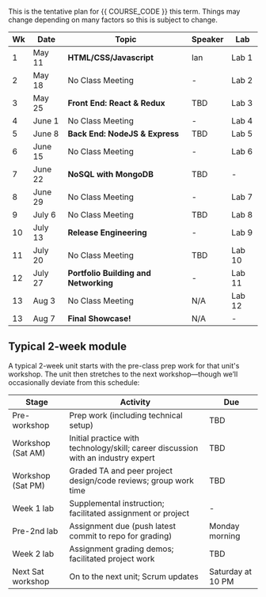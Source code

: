 This is the tentative plan for {{ COURSE_CODE }} this term.
Things may change depending on many factors so this is subject to change.

| Wk | Date    | Topic                                 | Speaker | Lab    |
|----|---------|---------------------------------------|---------|--------|
| 1  | May 11  | **HTML/CSS/Javascript**               | Ian     | Lab 1  |
| 2  | May 18  | No Class Meeting                      | -       | Lab 2  |
| 3  | May 25  | **Front End: React & Redux**          | TBD     | Lab 3  |
| 4  | June 1  | No Class Meeting                      | -       | Lab 4  |
| 5  | June 8  | **Back End: NodeJS & Express**        | TBD     | Lab 5  |
| 6  | June 15 | No Class Meeting                      | -       | Lab 6  |
| 7  | June 22 | **NoSQL with MongoDB**                | TBD     | -      |
| 8  | June 29 | No Class Meeting                      | -       | Lab 7  |
| 9  | July 6  | No Class Meeting                      | TBD     | Lab 8  |
| 10 | July 13 | **Release Engineering**               | -       | Lab 9  |
| 11 | July 20 | No Class Meeting                      | TBD     | Lab 10 |
| 12 | July 27 | **Portfolio Building and Networking** | -       | Lab 11 |
| 13 | Aug 3   | No Class Meeting                      | N/A     | Lab 12 |
| 13 | Aug 7   | **Final Showcase!**                   | N/A     | -      |

## Typical 2-week module

A typical 2-week unit starts with the pre-class prep work for that unit's workshop.
The unit then stretches to the next workshop—though we’ll occasionally deviate from this schedule:

| Stage             | Activity                                                                          | Due               |
|-------------------|-----------------------------------------------------------------------------------|-------------------|
| Pre-workshop      | Prep work (including technical setup)                                             | TBD               |
| Workshop (Sat AM) | Initial practice with technology/skill; career discussion with an industry expert | TBD               |
| Workshop (Sat PM) | Graded TA and peer project design/code reviews; group work time                   | TBD               |
| Week 1 lab        | Supplemental instruction; facilitated assignment or project                       | -                 |
| Pre-2nd lab       | Assignment due (push latest commit to repo for grading)                           | Monday morning    |
| Week 2 lab        | Assignment grading demos; facilitated project work                                | TBD               |
| Next Sat workshop | On to the next unit; Scrum updates                                                | Saturday at 10 PM |